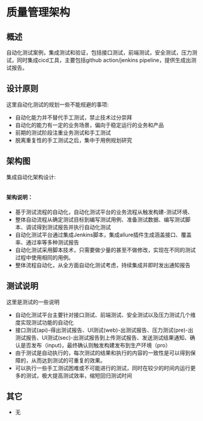 # 质量管理架构

## 概述

自动化测试案例，集成测试和验证，包括接口测试，前端测试，安全测试，压力测试，同时集成cicd工具，主要包括github action/jenkins pipeline，提供生成出测试报告。

## 设计原则

这里自动化测试的规划一些不能规避的事项:

- 自动化能力并不替代手工测试，禁止技术过分崇拜
- 自动化的能力有一定的业务场景，偏向于稳定运行的业务和产品
- 前期的测试阶段注重业务测试和手工测试
- 脱离重复性的手工测试之后，集中于用例规划研究

## 架构图

集成自动化架构设计:

<img :src="$withBase('/framework/01_quarity.png')" style="width:100%">

#### 架构说明：

- 基于测试流程的自动化，自动化测试平台的业务流程从触发构建-测试环境、
- 整体自动流程从确定测试目标到编写测试用例、准备测试数据、编写测试脚本、调试得到测试报告并执行自动化测试
- 自动化测试平台通过集成Jenkins脚本，集成allure插件生成涵盖接口、覆盖率、通过率等多种测试报告
- 自动化测试采用脚本技术，只需要做少量的甚至不做修改，实现在不同的测试过程中使用相同的用例。
- 整体流程自动化，从全方面自动化测试考虑，持续集成并即时发出通知报告

## 测试说明

这里是测试的一些说明

- 自动化测试平台主要针对接口测试、前端测试、安全测试以及压力测试几个维度实现测试功能的自动化
- 接口测试(api)-得出测试报告、UI测试(web)-出测试报告、压力测试(pre)-出测试报告、UI测试(sec)-出测试报告到上传测试报告、发送测试结果通知、确认是否发布（input)，最终确认则触发构建发布到生产环境（pro）
- 由于测试是自动执行的，每次测试的结果和执行的内容的一致性是可以得到保障的，从而达到测试的可重复的效果。
- 可以执行一些手工测试困难或不可能进行的测试，同时在较少的时间内运行更多的测试，极大提高测试效率，缩短回归测试时间

## 其它

- 无
